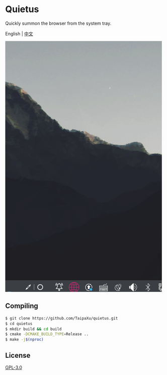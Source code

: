 # Quietus

Quickly summon the browser from the system tray.

English | [中文](./README_ZH.md)

![](./app.gif)

## Compiling

```sh
$ git clone https://github.com/TaipaXu/quietus.git
$ cd quietus
$ mkdir build && cd build
$ cmake -DCMAKE_BUILD_TYPE=Release ..
$ make -j$(nproc)
```

## License

[GPL-3.0](LICENSE)
